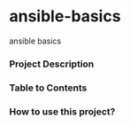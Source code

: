# ansible-basics
ansible basics
### Project Description

### Table to Contents

### How to use this project?